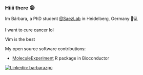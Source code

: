 ### Hiiii there 😁

Im Bárbara, a PhD student [@SaezLab](https://github.com/saezlab) in Heidelberg, Germany 🧬💻

I want to cure cancer lol

Vim is the best

My open source software contributions:
- [MoleculeExperiment](https://bioconductor.org/packages/release/bioc/html/MoleculeExperiment.html) R package in Bioconductor

<!-- badges start -->
[![Linkedin: barbarazpc](https://img.shields.io/badge/-barbarazpc-blue?style=round-square&logo=Linkedin&logoColor=white&link=https://www.linkedin.com/in/barbarazpc/)](https://www.linkedin.com/in/barbarazpc/)
<!-- bades end -->

<!--
**barbarazpc/barbarazpc** is a ✨ _special_ ✨ repository because its `README.md` (this file) appears on your GitHub profile.

Here are some ideas to get you started:

- 🔭 I’m currently working on ...
- 🌱 I’m currently learning ...
- 👯 I’m looking to collaborate on ...
- 🤔 I’m looking for help with ...
- 💬 Ask me about ...
- 📫 How to reach me: ...
- 😄 Pronouns: ...
- ⚡ Fun fact: ...
-->
